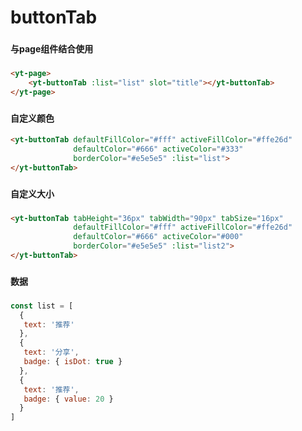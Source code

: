 # buttonTab
###
#### 与page组件结合使用
###
```html
<yt-page>
    <yt-buttonTab :list="list" slot="title"></yt-buttonTab>
</yt-page>
```
###
#### 自定义颜色
```html
<yt-buttonTab defaultFillColor="#fff" activeFillColor="#ffe26d"
              defaultColor="#666" activeColor="#333"
              borderColor="#e5e5e5" :list="list">
</yt-buttonTab>
```
###
#### 自定义大小
###
```html
<yt-buttonTab tabHeight="36px" tabWidth="90px" tabSize="16px"
              defaultFillColor="#fff" activeFillColor="#ffe26d"
              defaultColor="#666" activeColor="#000"
              borderColor="#e5e5e5" :list="list2">
</yt-buttonTab>
```
###
#### 数据
###
```js
const list = [
  {
   text: '推荐'
  },
  {
   text: '分享',
   badge: { isDot: true }
  },
  {
   text: '推荐',
   badge: { value: 20 }
  } 
]
```

